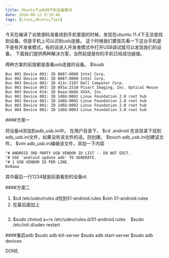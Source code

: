 ```yaml
---
title: Ubuntu下adb找不到设备解决
date: 2016-08-12 9:19:46
tags: [Linux,Ubuntu,Tips]
---
```



今天在编译了谷歌源码准备烧到手机里面的时候，发现在ubuntu 11.4下无法查找到设备。但是手机上可以识别usb连接。
这个时候我们要首先看一下这台手机是不是有开发者模式，有的话进入开发者模式中打开USB调试就可以发现我们的设备。
下面我们提供两种解决方案，当然前提是你的手机已经成功链接。

<!-- more -->

两种方案的前提都是查看usb连接的设备。
$lsusb
```
Bus 001 Device 002: ID 8087:8008 Intel Corp. 
Bus 002 Device 002: ID 8087:8000 Intel Corp. 
Bus 003 Device 002: ID 413c:2107 Dell Computer Corp. 
Bus 003 Device 003: ID 093a:2510 Pixart Imaging, Inc. Optical Mouse
Bus 003 Device 014: ID 0aaa:bbbb XXXX, Inc. 
Bus 001 Device 001: ID 1d6b:0002 Linux Foundation 2.0 root hub
Bus 002 Device 001: ID 1d6b:0002 Linux Foundation 2.0 root hub
Bus 003 Device 001: ID 1d6b:0002 Linux Foundation 2.0 root hub
Bus 004 Device 001: ID 1d6b:0003 Linux Foundation 3.0 root hub

```

####方案一

将设备id添加到adb_usb.ini中。
在用户目录下，
$cd .android 
在该目录下找到adb_usb.ini文件，如果没有该文件的话，则创建。
$touch adb_usb.ini创建该文件。
$vim adb_usb.ini编辑该文件，添加一下内容
```
"# ANDROID 3RD PARTY USB VENDOR ID LIST -- DO NOT EDIT.
"# USE 'android update adb' TO GENERATE.
"# 1 USB VENDOR ID PER LINE.
0x0aaa
```
其中最后一行1234就是前面看到的设备id.



####方案二
1. $cd /etc/udev/rules.d找到51-android.rules
    $vim 51-android.rules
2. 在最后面加上
```SUBSYSTEM=="usb", ATTR{idVendor}=="0aaa", ATTR{idProduct}=="bbbb", MODE="0666", OWNER="<用户名>"
```
3. $sudo chmod a+rx /etc/udev/rules.d/51-android.rules    
    $sudo /etc/init.d/udev restart

####重启adb
$sudo adb kill-server
$sudo adb start-server
$sudo adb devices

DONE.